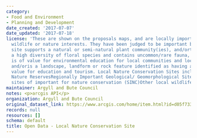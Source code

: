 ```yaml
---
category:
- Food and Environment
- Planning and Development
date_created: '2017-07-07'
date_updated: '2017-07-18'
license: 'These are shown on the proposals maps, and are locally important sites for
  wildlife or nature interests. They have been judged to be important because: the
  site supports a natural or semi-natural plant community(ies), and/orthe site supports
  a high diversity of floral species and contains uncommon/rare fauna, and/orthe site
  is of value for environmental education for local communities and local schools
  and/oris a landscape, landform or rock feature identified as having a particular
  value for education and tourism. Local Nature Conservation Sites include: Local
  Nature ReservesRegionally Important Geological/ Geomorphological SitesThe former
  sites of important for nature conservation (SINC)Other local wildlife sites'
maintainer: Argyll and Bute Council
notes: <p>arcgis API</p>
organization: Argyll and Bute Council
original_dataset_link: https://www.arcgis.com/home/item.html?id=d05f7337b41e48b4af933404dc0592a2
records: null
resources: []
schema: default
title: Open Data - Local Nature Conservation Site
---
```

